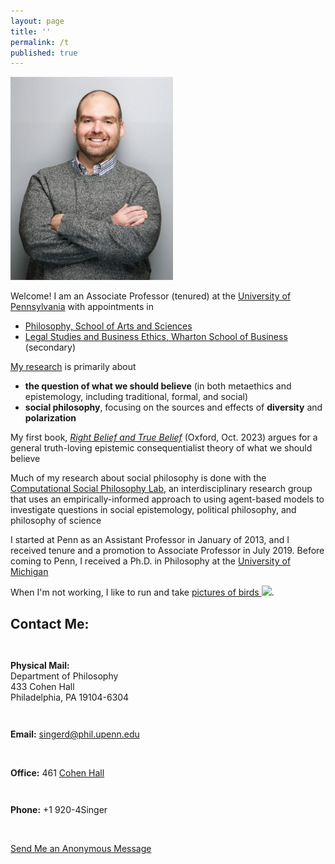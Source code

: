 ```yaml
---
layout: page
title: ''
permalink: /t
published: true
---
```

<div style="width: 100%;" markdown="1">

<dl class="captioned-img alignright" style="max-width:260px">
  
  <dt><img src="images/DanSinger2023web.jpeg" alt="Picture of Daniel J. Singer" /></dt>
  
</dl>

Welcome! I am an Associate Professor (tenured) at the [University of Pennsylvania](https://www.upenn.edu/) with appointments in
 - [Philosophy, School of Arts and Sciences](http://philosophy.sas.upenn.edu/)
 - [Legal Studies and Business Ethics, Wharton School of Business](https://lgst.wharton.upenn.edu/) (secondary)

[My research](http://www.danieljsinger.com/research/) is primarily about
- **the question of what we should believe** (in both metaethics and epistemology, including traditional, formal, and social)
- **social philosophy**, focusing on the sources and effects of **diversity** and **polarization** 

My first book, [_Right Belief and True Belief_](https://global.oup.com/academic/product/right-belief-and-true-belief-9780197660386?cc=us&lang=en&) (Oxford, Oct. 2023) argues for a general truth-loving epistemic consequentialist theory of what we should believe  

Much of my research about social philosophy is done with the [Computational Social Philosophy Lab](/CSPL/), an interdisciplinary research group that uses an empirically-informed approach to using agent-based models to investigate questions in social epistemology, political philosophy, and philosophy of science 

I started at Penn as an Assistant Professor in January of 2013, and I received tenure and a promotion to Associate Professor in July 2019. Before coming to Penn, I received a Ph.D. in Philosophy at the [University of Michigan](http://www.lsa.umich.edu/philosophy/)

When I'm not working, I like to run and take <a target="_blank" href="https://www.instagram.com/philosophydan/">pictures of birds  <img style="height:.8em;vertical-align:baseline;" src="http://www.danieljsinger.com/images/instaicon.png" /></a>.


<a id="contact"></a>
<h2>Contact Me:</h2>

<div class="grid-container outline">
  <div class="row" style="padding-bottom: 1em">
    <div class="col-2" style="padding-top: 1em;">
    <p><b>Physical Mail:</b><br />
      Department of Philosophy<br />
      433 Cohen Hall<br />
      Philadelphia, PA 19104-6304</p>
    </div>
    <div class="col-2" style="padding-top: 1em;">
      <p><b>Email:</b> <a href="mailto:singerd@phil.upenn.edu">singerd@phil.upenn.edu</a></p>
      <br />
      <p><b>Office:</b> 461 <a href="http://www.facilities.upenn.edu/maps/locations/cohen-hall-claudia">Cohen Hall</a></p>
    </div>
    <div class="col-2" style="padding-top: 1em;">
      <p><b>Phone:</b> +1 920-4Singer</p>
      <br />
      <p><a href="http://www.danieljsinger.com/anonmessage/">Send Me an Anonymous Message</a></p>
    </div>
  </div>
</div>
